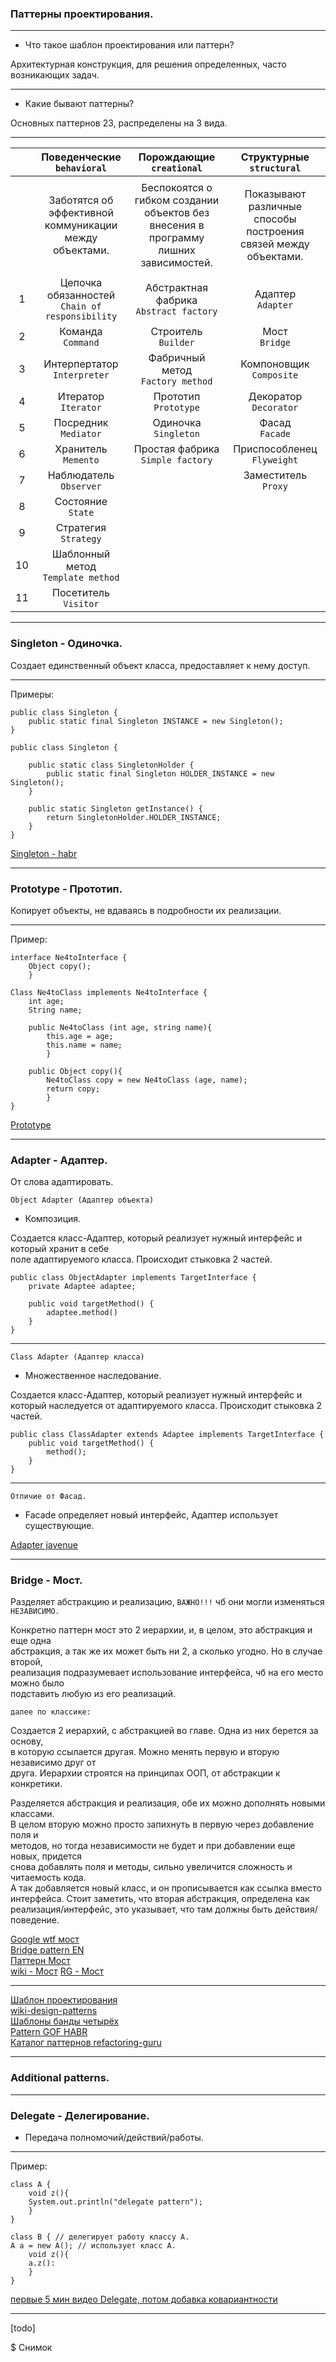 ### Паттерны проектирования.  

- - -  

- Что такое шаблон проектирования или паттерн?  

Архитектурная конструкция, для решения определенных, часто возникающих задач.  

- - -  

- Какие бывают паттерны?  

Основных паттернов 23, распределены на 3 вида.

- - -  

||Поведенческие <br> `behavioral`|Порождающие <br> `creational`|Структурные <br> `structural`|
|:-:|:-:|:-:|:-:|
|||||
||Заботятся об эффективной коммуникации между объектами.|Беспокоятся о гибком создании объектов без внесения в программу лишних зависимостей.|Показывают различные способы построения связей между объектами.|
|||||
|1|Цепочка обязанностей <br> `Chain of responsibility`|Абстрактная фабрика <br> `Abstract factory`|Адаптер <br> `Adapter`|
|2|Команда <br> `Command`|Строитель <br> `Builder`|Мост <br> `Bridge`|
|3|Интерпертатор <br> `Interpreter`|Фабричный метод <br> `Factory method`|Компоновщик <br> `Composite`|
|4|Итератор <br> `Iterator`	|Прототип <br> `Prototype`|Декоратор <br> `Decorator`|
|5|Посредник<br> `Mediator`|Одиночка <br> `Singleton`|Фасад <br> `Facade`|
|6|Хранитель<br> `Memento`|Простая фабрика <br> `Simple factory`|Приспособленец <br> `Flyweight`|
|7|Наблюдатель<br> `Observer`||Заместитель <br> `Proxy`|
|8|Состояние<br> `State`|||
|9|Стратегия<br> `Strategy`|||
|10|Шаблонный метод	<br> `Template method`|||
|11|Посетитель<br> `Visitor`|||

- - -  

### Singleton - Одиночка.  
Создает единственный объект класса, предоставляет к нему доступ.  

- - -  

Примеры:  

	public class Singleton {
		public static final Singleton INSTANCE = new Singleton();
	}

    public class Singleton {

        public static class SingletonHolder {
            public static final Singleton HOLDER_INSTANCE = new Singleton();
        }

        public static Singleton getInstance() {
            return SingletonHolder.HOLDER_INSTANCE;
        }
    }

[Singleton - habr](https://habr.com/post/129494/)  

- - -  

### Prototype - Прототип.  
Копирует объекты, не вдаваясь в подробности их реализации.  

- - -  

Пример:  

    interface Ne4toInterface {  
        Object copy();  
        }  
  
    Class Ne4toClass implements Ne4toInterface {  
        int age;  
        String name;  
  
        public Ne4toClass (int age, string name){  
            this.age = age;  
            this.name = name;  
            }  
  
        public Object copy(){  
            Ne4toClass copy = new Ne4toClass (age, name);  
            return copy;  
            }  
    }  

[Prototype](https://refactoring.guru/ru/design-patterns/prototype)  
- - -  
### Adapter - Адаптер.  
От слова адаптировать.  

`Object Adapter (Адаптер объекта)`  
- Композиция.  

Создается класс-Адаптер, который реализует нужный интерфейс и который хранит в себе  
поле адаптируемого класса. Происходит стыковка 2 частей.  


	public class ObjectAdapter implements TargetInterface {
		private Adaptee adaptee;

		public void targetMethod() {
			adaptee.method()
		}
	}
- - -  
`Class Adapter (Адаптер класса)`  
- Множественное наследование.  

Создается класс-Адаптер, который реализует нужный интерфейс и который наследуется от
адаптируемого класса. Происходит стыковка 2 частей.  

	public class ClassAdapter extends Adaptee implements TargetInterface {
		public void targetMethod() {
			method();
		}
	}

- - -  

`Отличие от Фасад.`  
- Facade определяет новый интерфейс, Адаптер использует существующие.
	
[Adapter javenue](http://www.javenue.info/post/63#object-adapter)  

- - -   

### Bridge - Мост.  

Разделяет абстракцию и реализацию, `ВАЖНО!!!` чб они могли изменяться `НЕЗАВИСИМО.`  

Конкретно паттерн мост это 2 иерархии, и, в целом, это абстракция и еще одна  
абстракция, а так же их может быть ни 2, а сколько угодно. Но в случае второй,  
реализация подразумевает использование интерфейса, чб на его место можно было  
подставить любую из его реализаций.  

`далее по классике:`  

Создается 2 иерархий, с абстракцией во главе. Одна из них берется за основу,  
в которую ссылается другая. Можно менять первую и вторую независимо друг от  
друга. Иерархии строятся на принципах ООП, от абстракции к конкретики.  

Разделяется абстракция и реализация, обе их можно дополнять новыми классами.  
В целом вторую можно просто запихнуть в первую через добавление поля и  
методов, но тогда независимости не будет и при добавлении еще новых, придется  
снова добавлять поля и методы, сильно увеличится сложность и читаемость кода.  
А так добавляется новый класс, и он прописывается как ссылка вместо  
интерфейса. Стоит заметить, что вторая абстракция, определена как  
реализация/интерфейс, это указывает, что там должны быть действия/поведение.  

[Google wtf мост](https://www.google.com/search?source=hp&ei=TwPaW9OHKsOLsgGK3p74Bg&q=%D0%BF%D0%B0%D1%82%D1%82%D0%B5%D1%80%D0%BD+%D0%BC%D0%BE%D1%81%D1%82+java&oq=%D0%BF%D0%B0%D1%82%D1%82%D0%B5%D1%80%D0%BD+%D0%BC%D0%BE%D1%81%D1%82+&gs_l=psy-ab.3.2.0l5j0i22i30k1l5.2631.5623.0.7485.14.12.0.1.1.0.128.868.11j1.12.0....0...1c.1.64.psy-ab..1.13.871.0..35i39k1j0i131k1.0.rSpdcGqdqgw)  
[Bridge pattern EN](https://www.youtube.com/watch?v=F1YQ7YRjttI)  
[Паттерн Мост ](https://www.youtube.com/watch?v=moMF84Mp1tw)  
[wiki - Мост](https://ru.wikiedia.org/wiki/%D0%9C%D0%BE%D1%81%D1%82_(%D1%88%D0%B0%D0%B1%D0%BB%D0%BE%D0%BD_%D0%BF%D1%80%D0%BE%D0%B5%D0%BA%D1%82%D0%B8%D1%80%D0%BE%D0%B2%D0%B0%D0%BD%D0%B8%D1%8F))  
[RG - Мост](https://refactoring.guru/ru/design-patterns/bridge/java/example)  

- - -  




[Шаблон проектирования](https://ru.wikipedia.org/wiki/%D0%A8%D0%B0%D0%B1%D0%BB%D0%BE%D0%BD_%D0%BF%D1%80%D0%BE%D0%B5%D0%BA%D1%82%D0%B8%D1%80%D0%BE%D0%B2%D0%B0%D0%BD%D0%B8%D1%8F)  
[wiki-design-patterns](https://ru.wikipedia.org/wiki/Design_Patterns)  
[Шаблоны банды четырёх](https://jopr.org/blog/detail/gof-design-patterns)  
[Pattern GOF HABR](https://habr.com/post/210288/)  
[Каталог паттернов refactoring-guru](https://refactoring.guru/ru/design-patterns/catalog)  

- - -  

### Additional patterns.

- - -  

### Delegate - Делегирование.
- Передача полномочий/действий/работы.
- - -  
Пример:

	class A {
		void z(){
		System.out.println("delegate pattern");
		}
	}

	class B { // делегирует работу классу А.
	A a = new A(); // использует класс А.
		void z(){
		a.z():
		}
	}
	
[первые 5 мин видео Delegate, потом добавка ковариантности](https://www.youtube.com/watch?v=qfKX4xQ4Yos)  

- - -  

[todo]  

$ Снимок  

















